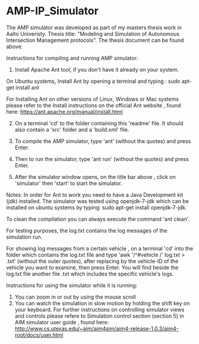 # AMP-IP_Simulator

The AMP simulator was developed as part of my masters thesis work in Aalto Univeristy.
Thesis title: "Modeling and Simulation of Autonomous Intersection Management protocols".
The thesis document can be found above. 

Instructions for compiling and running AMP simulator:

1. Install Apache Ant tool, if you don't have it already on your system.

  On Ubuntu systems, Install Ant by opening a terminal and typing : sudo apt-get install ant

  For Installing Ant on other versions of Linux, Windows or Mac systems please refer to the Install instructions on   the official Ant website , found here: https://ant.apache.org/manual/install.html

2. On a terminal 'cd' to the folder containing this 'readme' file. It should also contain a 'src' folder and a 'build.xml' file.

3. To compile the AMP simulator, type 'ant' (without the quotes) and press Enter.

4. Then to run the simulator, type 'ant run' (without the quotes) and press Enter.

5. After the simulator window opens, on the title bar above , click on 'simulator' then 'start' to start the simulator.


Notes:
In order for Ant to work you need to have a Java Development kit (jdk) installed.
The simulator was tested using openjdk-7-jdk which can be installed on ubuntu systems by typing: sudo apt-get install openjdk-7-jdk.

To clean the compilation you can always execute the command  'ant clean'. 

For testing purposes, the log.txt contains the log messages of the simulation run.

For showing log messages from a certain vehicle , on a terminal 'cd' into the folder which contains the log.txt file and type 'awk '/^#vehicle <VEHICLE-ID>/' log.txt > <VEHICLE-ID>.txt' (without the outer quotes), after replacing <VEHICLE-ID> by the vehicle-ID of the vehicle you want to examine, then press Enter. You will find beside the log.txt file another file <VEHICLE-ID>.txt which includes the specific vehicle's logs.   

Instructions for using the simulator while it is running:
1. You can zoom in or out by using the mouse scroll 
2. You can watch the simulation in slow motion by holding the shift key on your keyboard.
For further instructions on controlling simulator views and controls please refere to Simulation control section (section 5) in AIM simulator user guide , found here: http://www.cs.utexas.edu/~aim/aim4sim/aim4-release-1.0.3/aim4-root/docs/user.html 

